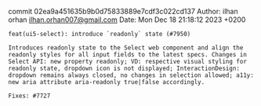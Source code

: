 commit 02ea9a451635b9b0d75833889e7cdf3c022cd137
Author: ilhan orhan <ilhan.orhan007@gmail.com>
Date:   Mon Dec 18 21:18:12 2023 +0200

    feat(ui5-select): introduce `readonly` state (#7950)
    
    Introduces readonly state to the Select web component and align the readonly styles for all input fields to the latest specs. Changes in Select API: new property readonly; VD: respective visual styling for readonly state, dropdown icon is not displayed; InteractionDesign: dropdown remains always closed, no changes in selection allowed; a11y: new aria attribute aria-readonly true|false accordingly.
    
    Fixes: #7727
